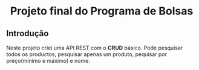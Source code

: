 <h1 align="center"> Projeto final do Programa de Bolsas </h1>
<h2> Introdução </h2>
<p>Neste projeto criei uma API REST com o <b>CRUD</b> básico. Pode pesquisar todos os productos, pesquisar apenas um produto, pequisar por preço(mínimo e máximo) e nome. </p>

